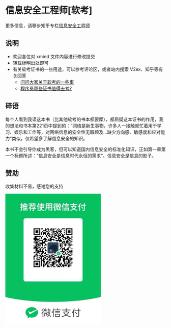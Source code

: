 # 信息安全工程师[软考]  

更多信息，请移步知乎专栏[信息安全工程师](https://zhuanlan.zhihu.com/Information-Security-Engineer)  

## 说明
* 欢迎各位对 xmind 文件内容进行修改提交  
* 转载标明出处即可  
* 有关软考证书的一些用途，可以参考评论区，或者站内搜索 V2ex、知乎等有关回答
  * [问问大家关于软考的一些事](https://www.v2ex.com/t/757729) 
  * [程序员哪些证书值得去考?](https://v2ex.com/t/827486)

## 碎语
每个人看到我读这本书（比其他软考的书本都要厚），都质疑这本证书的作用，我的想法和书本第221页中提到的：“网络是新生事物，许多人一接触就忙着用于学习、娱乐和工作等，对网络信息的安全性无暇顾及...缺少方向感、敏感度和应对能力”类似，仅希望多了解信息安全的知识。

本书不会引导你成为黑客，但可以知道国内信息安全的标准化知识，正如第一章第一个标题所述：“信息安全是信息时代永恒的需求”。信息安全是信息的影子。

## 赞助

收集材料不易，感谢您的支持  

<img src="./Donate/IMG_9649.JPG" width="300px">